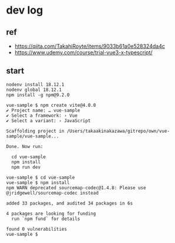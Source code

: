 # dev log

## ref

* https://qiita.com/TakahiRoyte/items/9033b61a0e528324da4c
* https://www.udemy.com/course/trial-vue3-x-typescript/

## start

```
nodenv install 18.12.1
nodenv global 18.12.1
npm install -g npm@9.2.0
```

```
vue-sample $ npm create vite@4.0.0
✔ Project name: … vue-sample
✔ Select a framework: › Vue
✔ Select a variant: › JavaScript

Scaffolding project in /Users/takaakinakazawa/gitrepo/own/vue-sample/vue-sample...

Done. Now run:

  cd vue-sample
  npm install
  npm run dev

vue-sample $ cd vue-sample
vue-sample $ npm install
npm WARN deprecated sourcemap-codec@1.4.8: Please use @jridgewell/sourcemap-codec instead

added 33 packages, and audited 34 packages in 6s

4 packages are looking for funding
  run `npm fund` for details

found 0 vulnerabilities
vue-sample $
```

